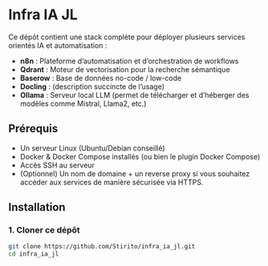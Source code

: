 # Infra IA JL

Ce dépôt contient une stack complète pour déployer plusieurs services orientés IA et automatisation :

- **n8n** : Plateforme d’automatisation et d’orchestration de workflows  
- **Qdrant** : Moteur de vectorisation pour la recherche sémantique  
- **Baserow** : Base de données no-code / low-code  
- **Docling** : (description succincte de l’usage)  
- **Ollama** : Serveur local LLM (permet de télécharger et d’héberger des modèles comme Mistral, Llama2, etc.)

## Prérequis

- Un serveur Linux (Ubuntu/Debian conseillé)  
- Docker & Docker Compose installés (ou bien le plugin Docker Compose)  
- Accès SSH au serveur  
- (Optionnel) Un nom de domaine + un reverse proxy si vous souhaitez accéder aux services de manière sécurisée via HTTPS.

## Installation

### 1. Cloner ce dépôt

```bash
git clone https://github.com/Stirito/infra_ia_jl.git
cd infra_ia_jl
